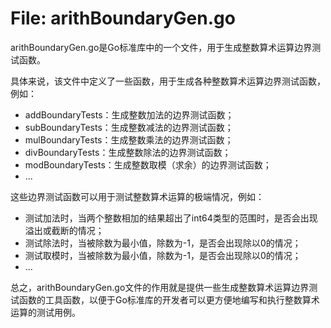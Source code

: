 # File: arithBoundaryGen.go

arithBoundaryGen.go是Go标准库中的一个文件，用于生成整数算术运算边界测试函数。

具体来说，该文件中定义了一些函数，用于生成各种整数算术运算边界测试函数，例如：

- addBoundaryTests：生成整数加法的边界测试函数；
- subBoundaryTests：生成整数减法的边界测试函数；
- mulBoundaryTests：生成整数乘法的边界测试函数；
- divBoundaryTests：生成整数除法的边界测试函数；
- modBoundaryTests：生成整数取模（求余）的边界测试函数；
- ...

这些边界测试函数可以用于测试整数算术运算的极端情况，例如：

- 测试加法时，当两个整数相加的结果超出了int64类型的范围时，是否会出现溢出或截断的情况；
- 测试除法时，当被除数为最小值，除数为-1，是否会出现除以0的情况；
- 测试取模时，当被除数为最小值，除数为-1，是否会出现除以0的情况；
- ...

总之，arithBoundaryGen.go文件的作用就是提供一些生成整数算术运算边界测试函数的工具函数，以便于Go标准库的开发者可以更方便地编写和执行整数算术运算的测试用例。

